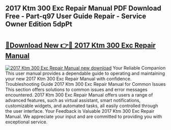 ## 2017 Ktm 300 Exc Repair Manual PDF Download Free - Part-q97 User Guide Repair - Service Owner Edition 5dpPt

# <h2><a href="http://bc54273.oget.top/?id=2017+Ktm+300+Exc+Repair+Manual">🔗Download New 👉🔴 2017 Ktm 300 Exc Repair Manual</a></h2>

[![2017 Ktm 300 Exc Repair Manual new download](https://i.imgur.com/5g1atiW.png)](http://bc54273.oget.top/?id=2017+Ktm+300+Exc+Repair+Manual)
Your Reliable Companion This user manual provides a dependable guide to operating and maintaining your new 2017 Ktm 300 Exc Repair Manual with confidence. Troubleshooting Guide 2017 Ktm 300 Exc Repair Manual for Common Issues This section offers solutions to common issues and error messages encountered. 2017 Ktm 300 Exc Repair Manual offers users a range of advanced features, such as virtual assistant, smart notifications, customizable widgets, and automated tasks, all easily controlled through the user interface. Your Feedback is Valuable 2017 Ktm 300 Exc Repair Manual. We appreciate your input and are committed to providing you with exceptional service.
